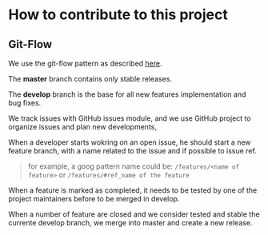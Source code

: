 # How to contribute to this project

## Git-Flow

We use the git-flow pattern as described [here](https://www.atlassian.com/git/tutorials/comparing-workflows/gitflow-workflow).

The **master** branch contains only stable releases.

The **develop** branch is the base for all new features implementation and bug fixes.

We track issues with GitHub issues module, and we use GitHub project to organize issues and plan new developments,

When a developer starts wokring on an open issue, he should start a new feature branch, with a name related to the issue and if possible to issue ref.

> for example, a goog pattern name could be: ```/features/<name of feature>```  or ```/features/#ref_name of the feature``` 

When a feature is marked as completed, it needs to be tested by one of the project maintainers before to be merged in develop.

When a number of feature are closed and we consider tested and stable the currente develop branch, we merge into master and create a new release.


